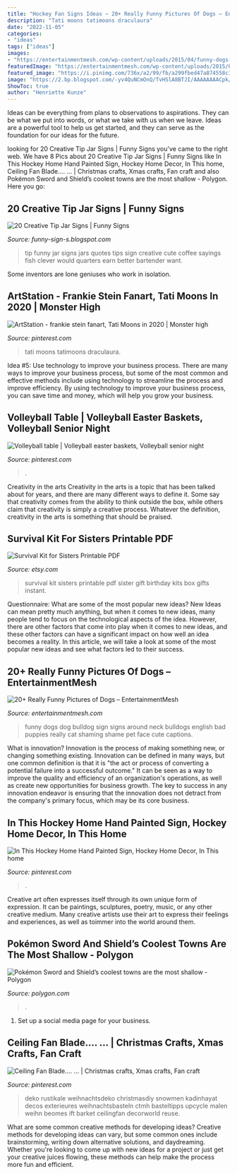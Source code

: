 ```yaml
---
title: "Hockey Fan Signs Ideas ~ 20+ Really Funny Pictures Of Dogs – Entertainmentmesh"
description: "Tati moons tatimoons draculaura"
date: "2022-11-05"
categories:
- "ideas"
tags: ["ideas"]
images:
- "https://entertainmentmesh.com/wp-content/uploads/2015/04/funny-dogs-sign-picture.jpg"
featuredImage: "https://entertainmentmesh.com/wp-content/uploads/2015/04/funny-dogs-sign-picture.jpg"
featured_image: "https://i.pinimg.com/736x/a2/99/fb/a299fbed47a874558c189a7c5a2e40bd.jpg"
image: "https://2.bp.blogspot.com/-yv4QuNCmOnQ/TvHSlA8BTJI/AAAAAAAACpk/FCEPeIB8_yU/s1600/funny+tip+jars+019.jpg"
ShowToc: true
author: "Henriette Kunze"
---
```



Ideas can be everything from plans to observations to aspirations. They can be what we put into words, or what we take with us when we leave. Ideas are a powerful tool to help us get started, and they can serve as the foundation for our ideas for the future.

	

		
looking for 20 Creative Tip Jar Signs | Funny Signs you've came to the right web. We have 8 Pics about 20 Creative Tip Jar Signs | Funny Signs like In This Hockey Home Hand Painted Sign, Hockey Home Decor, In This home, Ceiling Fan Blade.... … | Christmas crafts, Xmas crafts, Fan craft and also Pokémon Sword and Shield’s coolest towns are the most shallow - Polygon. Here you go:
		
    
## 20 Creative Tip Jar Signs | Funny Signs

<img loading=lazy src="https://2.bp.blogspot.com/-yv4QuNCmOnQ/TvHSlA8BTJI/AAAAAAAACpk/FCEPeIB8_yU/s1600/funny+tip+jars+019.jpg" onerror="this.onerror=null;this.src='https://tse4.mm.bing.net/th?id=OIP.aFvyP-6FaN3re48mvTC34QAAAA&amp;pid=15.1';" alt="20 Creative Tip Jar Signs | Funny Signs">

_Source: funny-sign-s.blogspot.com_

>tip funny jar signs jars quotes tips sign creative cute coffee sayings fish clever would quarters earn better bartender want. 

	

Some inventors are lone geniuses who work in isolation.

    
## ArtStation - Frankie Stein Fanart, Tati Moons In 2020 | Monster High

<img loading=lazy src="https://i.pinimg.com/736x/a2/99/fb/a299fbed47a874558c189a7c5a2e40bd.jpg" onerror="this.onerror=null;this.src='https://tse1.mm.bing.net/th?id=OIP.8smKepv5UAg2GEquoe3ZaQHaJS&amp;pid=15.1';" alt="ArtStation - frankie stein fanart, Tati Moons in 2020 | Monster high">

_Source: pinterest.com_

>tati moons tatimoons draculaura. 

	

Idea #5: Use technology to improve your business process.
There are many ways to improve your business process, but some of the most common and effective methods include using technology to streamline the process and improve efficiency. By using technology to improve your business process, you can save time and money, which will help you grow your business.

    
## Volleyball Table | Volleyball Easter Baskets, Volleyball Senior Night

<img loading=lazy src="https://i.pinimg.com/originals/3d/e6/35/3de6359e49ac2d9a516b96eed189d80f.jpg" onerror="this.onerror=null;this.src='https://tse2.mm.bing.net/th?id=OIP.9sMJi1PrapTvEEUr2m5vSwHaJ4&amp;pid=15.1';" alt="Volleyball table | Volleyball easter baskets, Volleyball senior night">

_Source: pinterest.com_

>. 

	

Creativity in the arts
Creativity in the arts is a topic that has been talked about for years, and there are many different ways to define it. Some say that creativity comes from the ability to think outside the box, while others claim that creativity is simply a creative process. Whatever the definition, creativity in the arts is something that should be praised.

    
## Survival Kit For Sisters Printable PDF

<img loading=lazy src="https://img0.etsystatic.com/022/1/5174265/il_570xN.476918874_rpjz.jpg" onerror="this.onerror=null;this.src='https://tse2.mm.bing.net/th?id=OIP.Uy1vl3GJVBaNIAOIDSmIQgHaJ4&amp;pid=15.1';" alt="Survival Kit for Sisters Printable PDF">

_Source: etsy.com_

>survival kit sisters printable pdf sister gift birthday kits box gifts instant. 

	

Questionnaire: What are some of the most popular new ideas?
New Ideas can mean pretty much anything, but when it comes to new ideas, many people tend to focus on the technological aspects of the idea. However, there are other factors that come into play when it comes to new ideas, and these other factors can have a significant impact on how well an idea becomes a reality. In this article, we will take a look at some of the most popular new ideas and see what factors led to their success.

    
## 20+ Really Funny Pictures Of Dogs – EntertainmentMesh

<img loading=lazy src="https://entertainmentmesh.com/wp-content/uploads/2015/04/funny-dogs-sign-picture.jpg" onerror="this.onerror=null;this.src='https://tse3.mm.bing.net/th?id=OIP.OehaegAvNiIWUSIvshQEHQHaKX&amp;pid=15.1';" alt="20+ Really Funny Pictures of Dogs – EntertainmentMesh">

_Source: entertainmentmesh.com_

>funny dogs dog bulldog sign signs around neck bulldogs english bad puppies really cat shaming shame pet face cute captions. 

	

What is innovation?
Innovation is the process of making something new, or changing something existing. Innovation can be defined in many ways, but one common definition is that it is "the act or process of converting a potential failure into a successful outcome." 
It can be seen as a way to improve the quality and efficiency of an organization's operations, as well as create new opportunities for business growth. 
The key to success in any innovation endeavor is ensuring that the innovation does not detract from the company's primary focus, which may be its core business.

    
## In This Hockey Home Hand Painted Sign, Hockey Home Decor, In This Home

<img loading=lazy src="https://i.pinimg.com/736x/b2/53/bd/b253bd4fc96be1910425f9f5d4145afa--hockey-decor-hockey-room.jpg" onerror="this.onerror=null;this.src='https://tse2.mm.bing.net/th?id=OIP.ImCcIrdfzw_dqhYB-sVTtwHaLH&amp;pid=15.1';" alt="In This Hockey Home Hand Painted Sign, Hockey Home Decor, In This home">

_Source: pinterest.com_

>. 

	

Creative art often expresses itself through its own unique form of expression. It can be paintings, sculptures, poetry, music, or any other creative medium. Many creative artists use their art to express their feelings and experiences, as well as toimmer into the world around them.

    
## Pokémon Sword And Shield’s Coolest Towns Are The Most Shallow - Polygon

<img loading=lazy src="https://cdn.vox-cdn.com/thumbor/Lx1Y1-ug0bl0lGnzfgBCxqRi49k=/0x0:1280x720/1200x0/filters:focal(0x0:1280x720):no_upscale()/cdn.vox-cdn.com/uploads/chorus_asset/file/19414470/77194467_10215517385782896_5009949861814992896_o.jpg" onerror="this.onerror=null;this.src='https://tse3.mm.bing.net/th?id=OIP.ZZp3BgEUx5RXrjGSmvo1mAHaEK&amp;pid=15.1';" alt="Pokémon Sword and Shield’s coolest towns are the most shallow - Polygon">

_Source: polygon.com_

>. 

	

1. Set up a social media page for your business.

    
## Ceiling Fan Blade.... … | Christmas Crafts, Xmas Crafts, Fan Craft

<img loading=lazy src="https://i.pinimg.com/originals/31/57/b3/3157b3dfc8eb0d25e4ad507dccc9e4d1.jpg" onerror="this.onerror=null;this.src='https://tse3.mm.bing.net/th?id=OIP._jfosQq48j7grg9jy1CMFwHaP6&amp;pid=15.1';" alt="Ceiling Fan Blade.... … | Christmas crafts, Xmas crafts, Fan craft">

_Source: pinterest.com_

>deko rustikale weihnachtsdeko christmasdiy snowmen kadinhayat decos exterieures weihnachtsbasteln ctmh basteltipps upcycle malen weihn beomes ift barket ceilingfan decorworld reuse. 

	

What are some common creative methods for developing ideas?
Creative methods for developing ideas can vary, but some common ones include brainstorming, writing down alternative solutions, and daydreaming. Whether you're looking to come up with new ideas for a project or just get your creative juices flowing, these methods can help make the process more fun and efficient.

